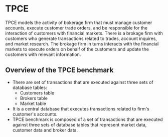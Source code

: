 # TPCE
TPCE models the activity of bokerage firm that must manage customer accounts, execute customer trade orders, and be responsible
for the interaction of customers with financial markets. There is a brokage firm with customers who generate transactions related
to trades, account inquires, and market research. The brokage firm in turns interacts with the financial markets to execute orders 
on behalf of the customers and update the customers with relevant information. 

## Overview of the TPCE benchmark
- There are set of transactions that are executed against three sets of database tables:
  - Customers table
  - Brokers table
  - Market table
- It is a central database that executes transactions related to firm's customer's accounts.
- TPCE benchmark is composed of a set of transactions that are executed against three sets of database tables that represent market
  data, customer data and broker data.

